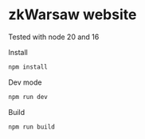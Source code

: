 # zkWarsaw website

Tested with node 20 and 16

Install

```sh
npm install
```

Dev mode

```sh
npm run dev
```

Build

```sh
npm run build
```

